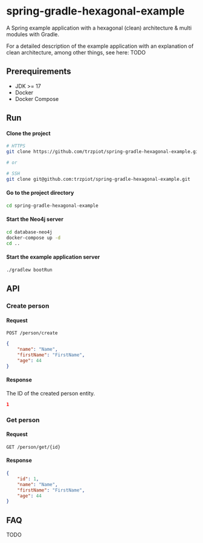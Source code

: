# spring-gradle-hexagonal-example

A Spring example application with a hexagonal (clean) architecture & multi modules with Gradle.

For a detailed description of the example application with an explanation of clean architecture, among other things, see here: TODO

## Prerequirements

- JDK >= 17
- Docker
- Docker Compose
## Run

#### Clone the project

```bash
# HTTPS
git clone https://github.com/trzpiot/spring-gradle-hexagonal-example.git

# or

# SSH
git clone git@github.com:trzpiot/spring-gradle-hexagonal-example.git
```

#### Go to the project directory

```bash
cd spring-gradle-hexagonal-example
```

#### Start the Neo4j server

```bash
cd database-neo4j
docker-compose up -d
cd ..
```

#### Start the example application server

```bash
./gradlew bootRun
```

## API

### Create person

#### Request

`POST /person/create`

```json
{
    "name": "Name",
    "firstName": "FirstName",
    "age": 44
}
```

#### Response

The ID of the created person entity.

```json
1
```

### Get person

#### Request

`GET /person/get/{id}`

#### Response

```json
{
    "id": 1,
    "name": "Name",
    "firstName": "FirstName",
    "age": 44
}
```

## FAQ

TODO
